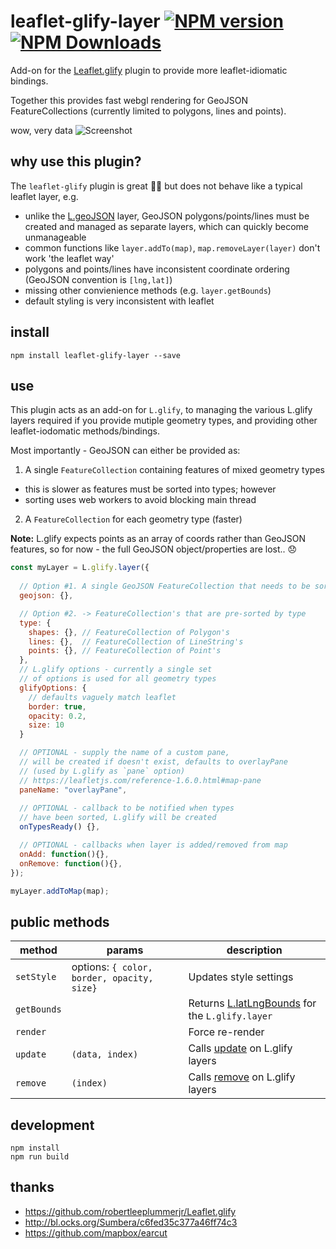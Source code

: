# leaflet-glify-layer [![NPM version][npm-image]][npm-url] [![NPM Downloads][npm-downloads-image]][npm-url]

Add-on for the [Leaflet.glify](https://github.com/robertleeplummerjr/Leaflet.glify) plugin to provide more leaflet-idiomatic bindings.

Together this provides fast webgl rendering for GeoJSON FeatureCollections (currently limited to polygons, lines and points).

wow, very data
![Screenshot](/screenshots/screenshot.png?raw=true)

## why use this plugin? 

The `leaflet-glify` plugin is great 🙏🙏 but does not behave like a typical leaflet layer, e.g.

- unlike the [L.geoJSON](https://leafletjs.com/reference-1.7.1.html#geojson) layer, GeoJSON polygons/points/lines must be created and managed as separate layers, which can quickly become unmanageable
- common functions like `layer.addTo(map)`, `map.removeLayer(layer)` don't work 'the leaflet way'
- polygons and points/lines have inconsistent coordinate ordering (GeoJSON convention is `[lng,lat]`)
- missing other convienience methods (e.g. `layer.getBounds`)
- default styling is very inconsistent with leaflet


## install
```shell
npm install leaflet-glify-layer --save
```

## use

This plugin acts as an add-on for `L.glify`, to managing the various L.glify layers required if you provide mutiple geometry types, and providing other leaflet-iodomatic methods/bindings.

Most importantly - GeoJSON can either be provided as:

1. A single `FeatureCollection` containing features of mixed geometry types
  - this is slower as features must be sorted into types; however
  - sorting uses web workers to avoid blocking main thread
2. A `FeatureCollection` for each geometry type (faster)

**Note:** L.glify expects points as an array of coords rather than GeoJSON features, so for now - the full GeoJSON object/properties are lost.. 😞

```javascript
const myLayer = L.glify.layer({
  
  // Option #1. A single GeoJSON FeatureCollection that needs to be sorted
  geojson: {},

  // Option #2. -> FeatureCollection's that are pre-sorted by type 
  type: { 
    shapes: {}, // FeatureCollection of Polygon's
    lines: {},  // FeatureCollection of LineString's
    points: {}, // FeatureCollection of Point's
  },
  // L.glify options - currently a single set
  // of options is used for all geometry types
  glifyOptions: {
    // defaults vaguely match leaflet
    border: true,
    opacity: 0.2,
    size: 10
  }

  // OPTIONAL - supply the name of a custom pane,
  // will be created if doesn't exist, defaults to overlayPane
  // (used by L.glify as `pane` option)
  // https://leafletjs.com/reference-1.6.0.html#map-pane
  paneName: "overlayPane",
  
  // OPTIONAL - callback to be notified when types 
  // have been sorted, L.glify will be created
  onTypesReady() {},

  // OPTIONAL - callbacks when layer is added/removed from map
  onAdd: function(){},
  onRemove: function(){},
});

myLayer.addToMap(map);
```

## public methods

|method|params|description|
|---|---|---|
|`setStyle`|options: `{ color, border, opacity, size}`|Updates style settings|
|`getBounds`||Returns [L.latLngBounds](https://leafletjs.com/reference-1.7.1.html#latlngbounds) for the `L.glify.layer`|
|`render`||Force re-render|
|`update`|`(data, index)`|Calls [update](https://github.com/robertleeplummerjr/Leaflet.glify#update--remove-data) on L.glify layers|
|`remove`|`(index)`|Calls [remove](https://github.com/robertleeplummerjr/Leaflet.glify#update--remove-data) on L.glify layers|


## development
```shell
npm install 
npm run build
```

## thanks
- https://github.com/robertleeplummerjr/Leaflet.glify
- http://bl.ocks.org/Sumbera/c6fed35c377a46ff74c3
- https://github.com/mapbox/earcut

[npm-image]: https://badge.fury.io/js/leaflet-glify-layer.svg
[npm-url]: https://www.npmjs.com/package/leaflet-glify-layer
[npm-downloads-image]: https://img.shields.io/npm/dt/leaflet-glify-layer.svg